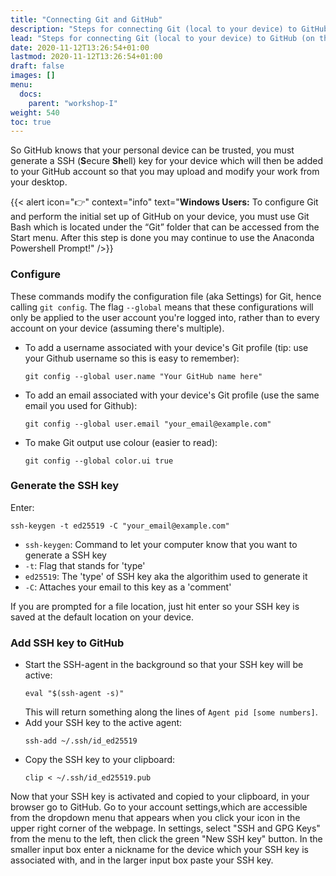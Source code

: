 ```yaml
---
title: "Connecting Git and GitHub"
description: "Steps for connecting Git (local to your device) to GitHub (on the web)."
lead: "Steps for connecting Git (local to your device) to GitHub (on the web)."
date: 2020-11-12T13:26:54+01:00
lastmod: 2020-11-12T13:26:54+01:00
draft: false
images: []
menu:
  docs:
    parent: "workshop-I"
weight: 540
toc: true
---
```


So GitHub knows that your personal device can be trusted, you must generate a SSH (**S**ecure **Sh**ell) key for your device which will then be added to your GitHub account so that you may upload and modify your work from your desktop.

{{< alert icon="👉" context="info" text="<b>Windows Users:</b> To configure Git and perform the initial set up of GitHub on your device, you must use Git Bash which is located under the <q>Git</q> folder that can be accessed from the Start menu. After this step is done you may continue to use the Anaconda Powershell Prompt!" />}}  

### Configure
These commands modify the configuration file (aka Settings) for Git, hence calling `git config`. The flag `--global` means that these configurations will only be applied to the user account you're logged into, rather than to every account on your device (assuming there's multiple).
- To add a username associated with your device's Git profile (tip: use your Github username so this is easy to remember):
  ```
  git config --global user.name "Your GitHub name here"
  ```
- To add an email associated with your device's Git profile (use the same email you used for Github):
  ```
  git config --global user.email "your_email@example.com"
  ```
- To make Git output use colour (easier to read):
  ```
  git config --global color.ui true
  ```
### Generate the SSH key
Enter:
  ```
  ssh-keygen -t ed25519 -C "your_email@example.com"
  ```
  - `ssh-keygen`: Command to let your computer know that you want to generate a SSH key
  - `-t`: Flag that stands for 'type'
  - `ed25519`: The 'type' of SSH key aka the algorithim used to generate it
  - `-C`: Attaches your email to this key as a 'comment'

If you are prompted for a file location, just hit enter so your SSH key is saved at the default location on your device.

### Add SSH key to GitHub
- Start the SSH-agent in the background so that your SSH key will be active:
  ```
  eval "$(ssh-agent -s)"
  ```
  This will return something along the lines of `Agent pid [some numbers]`.
- Add your SSH key to the active agent:
  ```
  ssh-add ~/.ssh/id_ed25519
  ```
- Copy the SSH key to your clipboard:
  ```
  clip < ~/.ssh/id_ed25519.pub
  ```

Now that your SSH key is activated and copied to your clipboard, in your browser go to GitHub. Go to your account settings,which are accessible from the dropdown menu that appears when you click your icon in the upper right corner of the webpage. In settings, select "SSH and GPG Keys" from the menu to the left, then click the green "New SSH key" button. In the smaller input box enter a nickname for the device which your SSH key is associated with, and in the larger input box paste your SSH key.